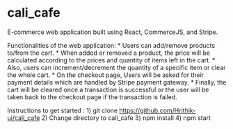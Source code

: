 # cali_cafe
E-commerce web application built using React, CommerceJS, and Stripe.

Functionalities of the web application:
      * Users can add/remove products to/from the cart.
      * When added or removed a product, the price will be calculated according to the prices and
      quantity of items left in the cart.
      * Also, users can increment/decrement the quantity of a specific item or clear the whole
      cart.
      * On the checkout page, Users will be asked for their payment details which are handled by Stripe
      payment gateway.
      * Finally, the cart will be cleared once a transaction is successful or the user will be taken back to
      the checkout page if the transaction is failed.

Instructions to get started : 
      1) git clone https://github.com/Hrithik-ui/cali_cafe
      2) Change directory to cali_cafe
      3) npm install
      4) npm start
